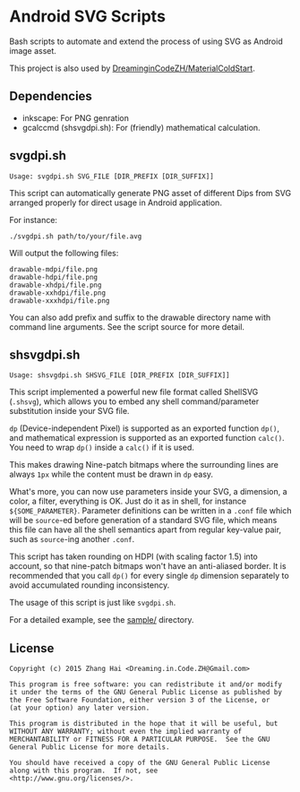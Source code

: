 # Android SVG Scripts

Bash scripts to automate and extend the process of using SVG as Android image asset.

This project is also used by [DreaminginCodeZH/MaterialColdStart](https://github.com/DreaminginCodeZH/MaterialColdStart).

## Dependencies

- inkscape: For PNG genration
- gcalccmd (shsvgdpi.sh): For (friendly) mathematical calculation.

## svgdpi.sh

```
Usage: svgdpi.sh SVG_FILE [DIR_PREFIX [DIR_SUFFIX]]
```

This script can automatically generate PNG asset of different Dips from SVG arranged properly for direct usage in Android application.

For instance:

```
./svgdpi.sh path/to/your/file.avg
```

Will output the following files:

```
drawable-mdpi/file.png
drawable-hdpi/file.png
drawable-xhdpi/file.png
drawable-xxhdpi/file.png
drawable-xxxhdpi/file.png
```

You can also add prefix and suffix to the drawable directory name with command line arguments. See the script source for more detail.

## shsvgdpi.sh

```
Usage: shsvgdpi.sh SHSVG_FILE [DIR_PREFIX [DIR_SUFFIX]]
```

This script implemented a powerful new file format called ShellSVG (`.shsvg`), which allows you to embed any shell command/parameter substitution inside your SVG file.

`dp` (Device-independent Pixel) is supported as an exported function `dp()`, and mathematical expression is supported as an exported function `calc()`. You need to wrap `dp()` inside a `calc()` if it is used.

This makes drawing Nine-patch bitmaps where the surrounding lines are always `1px` while the content must be drawn in `dp` easy.

What's more, you can now use parameters inside your SVG, a dimension, a color, a filter, everything is OK. Just do it as in shell, for instance `${SOME_PARAMETER}`. Parameter definitions can be written in a `.conf` file which will be `source`-ed before generation of a standard SVG file, which means this file can have all the shell semantics apart from regular key-value pair, such as `source`-ing another `.conf`.

This script has taken rounding on HDPI (with scaling factor 1.5) into account, so that nine-patch bitmaps won't have an anti-aliased border. It is recommended that you call `dp()` for every single `dp` dimension separately to avoid accumulated rounding inconsistency.

The usage of this script is just like `svgdpi.sh`.

For a detailed example, see the [sample/](sample/) directory.

## License

```
Copyright (c) 2015 Zhang Hai <Dreaming.in.Code.ZH@Gmail.com>

This program is free software: you can redistribute it and/or modify
it under the terms of the GNU General Public License as published by
the Free Software Foundation, either version 3 of the License, or
(at your option) any later version.

This program is distributed in the hope that it will be useful, but
WITHOUT ANY WARRANTY; without even the implied warranty of
MERCHANTABILITY or FITNESS FOR A PARTICULAR PURPOSE.  See the GNU
General Public License for more details.

You should have received a copy of the GNU General Public License
along with this program.  If not, see
<http://www.gnu.org/licenses/>.
```
